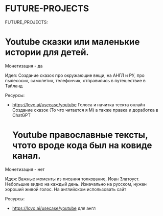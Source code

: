# FUTURE-PROJECTS
FUTURE_PROJECTS:

# Youtube сказки или маленькие истории для детей.
Монетизация - да

Идея:
Создание сказок про окружающие вещи, на АНГЛ и РУ, про пылесосик, самолетик, телефончик, отправились в путешествие в Тайланд

Ресурсы:
- https://lovo.ai/usecase/youtube
  Голоса и начитка тескта онлайн
  Создание сказок (То что читается я М) а также правка и доработка в ChatGPT

  # Youtube православные тексты, чтото вроде кода был на ковиде канал.
Монетизация - нет

Идея:
Важные моменты из писания толкование, Иоан Златоуст. Небольшие видио на каждый день. Изначально на русском, нужен хороший живой голос. На английском использовать сайт

Ресурсы:
- https://lovo.ai/usecase/youtube
  для англ
  
  
